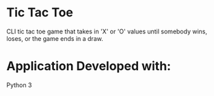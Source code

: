 # Tic Tac Toe

CLI tic tac toe game that takes in 'X' or 'O' values until somebody wins, loses, or the game ends in a draw.

# Application Developed with:
Python 3